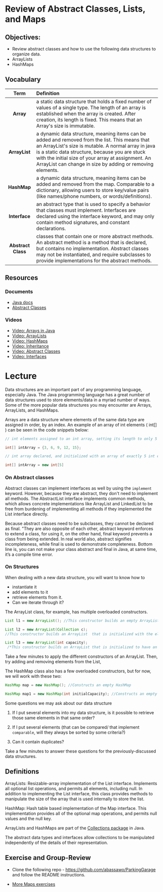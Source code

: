 # Review of Abstract Classes, Lists, and Maps

## Objectives:
- Review abstract classes and how to use the following data structures to organize data.
- ArrayLists
- HashMaps

## Vocabulary

|Term|Definition|
|:--:|:---------|
|**Array**|a static data structure that holds a fixed number of values of a single type. The length of an array is established when the array is created. After creation, its length is fixed. This means that an Array's size is immutable.|
|**ArrayList**|a dynamic data structure, meaning items can be added and removed from the list. This means that an ArrayList's size is mutable. A normal array in java is a static data structure, because you are stuck with the initial size of your array at assignment. An ArrayList can change in size by adding or removing elements.|
|**HashMap**|a dynamic data structure, meaning items can be added and removed from the map. Comparable to a dictionary, allowing users to store key/value pairs (like names/phone numbers, or words/definitions).|
|**Interface**|an abstract type that is used to specify a behavior that classes must implement. Interfaces are declared using the interface keyword, and may only contain method signatures, and constant declarations.|
|**Abstract Class**|classes that contain one or more abstract methods. An abstract method is a method that is declared, but contains no implementation. Abstract classes may not be instantiated, and require subclasses to provide implementations for the abstract methods.|

## Resources

### Documents

- [Java docs](http://docs.oracle.com/javase/tutorial/collections/intro/index.html)
- [Abstract Classes](http://docs.oracle.com/javase/tutorial/java/IandI/abstract.html)

### Videos

- [Video: Arrays in Java](http://www.youtube.com/watch?v=Mfacb9T4biQ)
- [Video: ArrayLists](http://www.youtube.com/watch?v=mkCTxtLe7XU)
- [Video: HashMaps](http://www.youtube.com/watch?v=-JOSjIan2g0)
- [Video: Inheritance](http://www.youtube.com/watch?v=wzW-251bGgM)
- [Video: Abstract Classes](http://www.youtube.com/watch?v=CUC522qMGe8)
- [Video: Interfaces](http://www.youtube.com/watch?v=UumX4mQKQlA)

# Lecture

Data structures are an important part of any programming language, especially Java. The Java programming language has a great number of data structures used to store elements/data in a myriad number of ways. Some of the more popular data structures you may encounter are Arrays, ArrayLists, and HashMaps.

Arrays are a data structure where elements of the same data type are assigned in order, by an index. An example of an array of int elements ( int[] ) can be seen in the code snippets below:

```java
// int elements assigned to an int array, setting its length to only 5 elements

int[] intArray = {3, 6, 9, 12, 15};
```

```java
// int array declared, and initialized with an array of exactly 5 int elements

int[] intArray = new int[5]
```
<!--
We have learned about these data structures before. They are actually just concrete implementations of some abstract classes defined in Java's Collections framework.  

  - ArrayList extends the AbstractList class and implements the following interfaces (List, RandomAccess, Cloneable, and java.io.Serializable).
  - HashMap which extends AbstractMap<K, V> and implements Map<K, V>, Cloneable, and Serializable

We don't really need to dive into such detail about the hierarchy of these structures, but in short A Java class containing data fields and records AND methods that operate on some content may serve as a data structure.

--->

### On Abstract classes

  Abstract classes can implement interfaces as well by using the ```implement``` keyword. However, because they are abstract, they don't need to implement all methods. The AbstractList interface implements common methods, which allows concrete implementations like ArrayList and LinkedList to be free from burdening of implementing all methods if they implemented the List interface directly.

  Because abstract classes need to be subclasses, they cannot be declared as final. "They are also opposite of each other, abstract keyword enforces to extend a class, for using it, on the other hand, final keyword prevents a class from being extended. In real world also, abstract signifies incompleteness, while final is used to demonstrate completeness. Bottom line is, you can not make your class abstract and final in Java, at same time, it’s a compile time error.

### On Structures

When dealing with a new data structure, you will want to know how to

- instantiate it
- add elements to it
- retrieve elements from it.
- Can we iterate through it?

The ArrayList class, for example, has multiple overloaded constructors.
```java
List l1 = new ArrayList(); //This constructor builds an empty ArrayList

List l2 = new ArrayList(Collection c);
//This constructor builds an ArrayList  that is initialized with the elements of the collection c.

List l3 = new ArrayList(int capacity);
 /*This constructor builds an ArrayList that is initialized to have an initial capacity equal to capacity. The capacity of the ArrayList can grow automatically as elements are added to the list.*/
```

Take a few minutes to apply the different constructors of an ArrayList.
Then, try adding and removing elements from the List,

The HashMap class also has a few overloaded constructors, but for now, we will work with these two:

```java
HashMap map = new HashMap(); //Constructs an empty HashMap

HashMap map1 = new HashMap(int initialCapacity); //Constructs an empty HashMap with the specified initial capacity

```

Some questions we may ask about our data structure

1) If I put several elements into my data structure, is it possible to retrieve those same elements in that same order?

2) If I put several elements (that can be compared/ that implement ```comparable```,  will they always be sorted by some criteria?)

3) Can it contain duplicates?


Take a few minutes to answer these questions for the previously-discussed data structures.


## Definitions

ArrayLists: Resizable-array implementation of the List interface. Implements all optional list operations, and permits all elements, including null. In addition to implementing the List interface, this class provides methods to manipulate the size of the array that is used internally to store the list.

HashMap: Hash table based implementation of the Map interface. This implementation provides all of the optional map operations, and permits null values and the null key.

ArrayLists and HashMaps are part of the [Collections package](http://docs.oracle.com/javase/tutorial/collections/intro/index.html) in Java.

The abstract data types and interfaces allow collections to be manipulated independently of the details of their representation.


## Exercise and Group-Review

- Clone the following repo - https://github.com/abassawo/ParkingGarage and follow the README instructions.

- [More Maps exercises](https://github.com/C4Q/AC3.3/blob/master/lessons/hashmaps-and-sets/exercises/maps-exercises.md)
